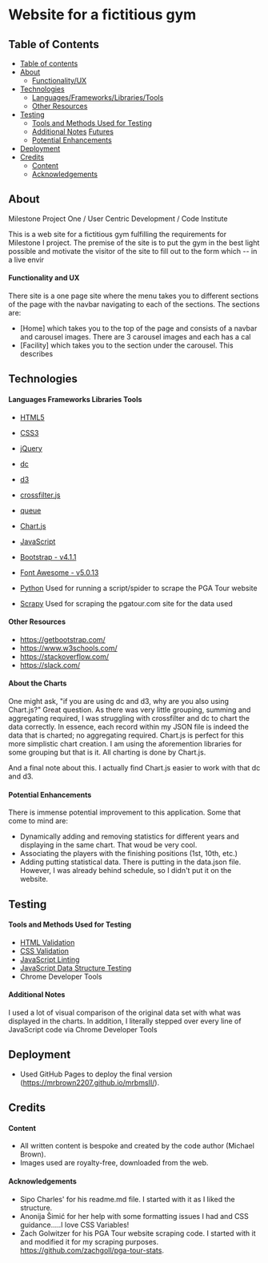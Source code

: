 # Website for a fictitious gym

## Table of Contents

<!--ts-->
- [Table of contents](#Table-of-Contents)
- [About](#About)
  - [Functionality/UX](#Functionality-and-UX)
- [Technologies](#Technologies)
  - [Languages/Frameworks/Libraries/Tools](#Languages-Frameworks-Libraries-Tools)
  - [Other Resources](#Other-Resources)
- [Testing](#Testing)
  - [Tools and Methods Used for Testing](#Tools-and-Methods-Used-for-Testing)
  - [Additional Notes](#Additional-Notes)
  [Futures](#Futures)
  - [Potential Enhancements](#Potential-Enhancements)
- [Deployment](#Deployment)
- [Credits](#Credits)
  - [Content](#Content)
  - [Acknowledgements](#Acknowledgements)
<!--te-->

## About

Milestone Project One / User Centric Development / Code Institute

This is a web site for a fictitious gym fulfilling the requirements for Milestone I project. The premise of the site is to put the gym in the best light
possible and motivate the visitor of the site to fill out to the form which -- in a live envir

#### Functionality and UX

There site is a one page site where the menu takes you to different sections of the page with the navbar navigating to each of the sections. The sections are:

- [Home] which takes you to the top of the page and consists of a navbar and carousel images. There are 3 carousel images and each has a cal
- [Facility] which takes you to the section under the carousel. This describes 

## Technologies

#### Languages Frameworks Libraries Tools

- [HTML5](https://www.w3.org/TR/html5/ "HTML5 Official Site")

- [CSS3](https://www.w3.org/Style/CSS/ "Cascading Style Sheets Official Site")

- [jQuery](http://jquery.com/ "jQuery Official Site")

- [dc](https://dc-js.github.io/dc.js/ "Dimensional Charting JavaScript Library")

- [d3](https://d3js.org/ "Data-Driven Documents")
 
- [crossfilter.js](https://github.com/crossfilter/crossfilter/ "Grouping and Filtering Data")

- [queue](https://github.com/d3/d3-queue/ "Queueing and Deferring Asynchronous Tasks")

- [Chart.js](https://www.chartjs.org/ "JavaScript Charting")

- [JavaScript](https://developer.mozilla.org/en-US/docs/Web/JavaScript/ "JavaScript Official Site")

- [Bootstrap - v4.1.1](https://getbootstrap.com/docs/4.1/getting-started/introduction/ "Bootstrap Official Site")

- [Font Awesome - v5.0.13](https://fontawesome.com/ "Fontawesome Official Site")

- [Python](https://www.python.org/ "Python Official Site")
Used for running a script/spider to scrape the PGA Tour website

- [Scrapy](https://scrapy.org/ "Scrapy - Web Scraping")
Used for scraping the pgatour.com site for the data used

#### Other Resources

- https://getbootstrap.com/
- https://www.w3schools.com/
- https://stackoverflow.com/
- https://slack.com/

#### About the Charts

One might ask, "if you are using dc and d3, why are you also using Chart.js?" Great question. As there was very little grouping, summing and aggregating required, I was struggling with
crossfilter and dc to chart the data correctly. In essence, each record within my JSON file is indeed the data that is charted; no aggregating required. Chart.js is perfect for this more
simplistic chart creation. I am using the aforemention libraries for some grouping but that is it. All charting is done by Chart.js.

And a final note about this. I actually find Chart.js easier to work with that dc and d3.

#### Potential Enhancements

There is immense potential improvement to this application. Some that come to mind are:

- Dynamically adding and removing statistics for different years and displaying in the same chart. That woud be very cool.
- Associating the players with the finishing positions (1st, 10th, etc.)
- Adding putting statistical data. There is putting in the data.json file. However, I was already behind schedule, so I didn't put it on the website.

## Testing

#### Tools and Methods Used for Testing

- [HTML Validation](https://validator.w3.org/ "W3C Markup Validation Service")
- [CSS Validation](http://jigsaw.w3.org/css-validator/ "CSS Validation Service")
- [JavaScript Linting](https://eslint.org/ "JavaScript Linting Service")
- [JavaScript Data Structure Testing](https://jsbin.com/ "JSFiddle-Like Service")
- Chrome Developer Tools

#### Additional Notes

I used a lot of visual comparison of the original data set with what was displayed in the charts. In addition, I literally stepped over every line of JavaScript code via Chrome Developer Tools

## Deployment

- Used GitHub Pages to deploy the final version (https://mrbrown2207.github.io/mrbmsII/).

## Credits

#### Content

- All written content is bespoke and created by the code author (Michael Brown).
- Images used are royalty-free, downloaded from the web.

#### Acknowledgements

- Sipo Charles' for his readme.md file. I started with it as I liked the structure.
- Anonija Šimić for her help with some formatting issues I had and CSS guidance.....I love CSS Variables!
- Zach Golwitzer for his PGA Tour website scraping code. I started with it and modified it for my scraping purposes. https://github.com/zachgoll/pga-tour-stats.
